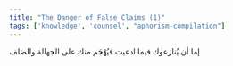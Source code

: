 ```yaml
---
title: "The Danger of False Claims (1)"
tags: ['knowledge', 'counsel', "aphorism-compilation"]
---
```


 إما أن يُنازعوك فيما ادعيت فيُهْجَم منك على الجهالة والضلف
